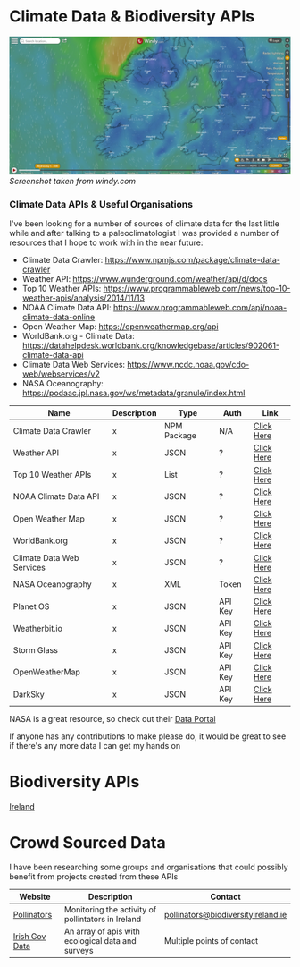 # Climate Data & Biodiversity APIs
![](https://github.com/conorjohn/Climate-Data-APIs/blob/master/ireland-map.png)
_Screenshot taken from windy.com_

### Climate Data APIs & Useful Organisations
I've been looking for a number of sources of climate data for the last little while and after talking to a paleoclimatologist I was provided a number of resources that I hope to work with in the near future:

* Climate Data Crawler: https://www.npmjs.com/package/climate-data-crawler
* Weather API: https://www.wunderground.com/weather/api/d/docs
* Top 10 Weather APIs: https://www.programmableweb.com/news/top-10-weather-apis/analysis/2014/11/13
* NOAA Climate Data API: https://www.programmableweb.com/api/noaa-climate-data-online
* Open Weather Map: https://openweathermap.org/api
* WorldBank.org - Climate Data: https://datahelpdesk.worldbank.org/knowledgebase/articles/902061-climate-data-api
* Climate Data Web Services: https://www.ncdc.noaa.gov/cdo-web/webservices/v2
* NASA Oceanography: https://podaac.jpl.nasa.gov/ws/metadata/granule/index.html

Name | Description | Type | Auth | Link |
------------ | ------------- | ------------- | ------------- | ------------- |
Climate Data Crawler | x | NPM Package | N/A | [Click Here](https://www.npmjs.com/package/climate-data-crawler) |
Weather API | x | JSON | ? | [Click Here](https://www.wunderground.com/weather/api/d/docs) |
Top 10 Weather APIs | x | List | ? | [Click Here](https://www.programmableweb.com/news/top-10-weather-apis/analysis/2014/11/13)|
NOAA Climate Data API | x | JSON | ? | [Click Here](https://www.programmableweb.com/api/noaa-climate-data-online)|
Open Weather Map | x | JSON | ? | [Click Here](https://openweathermap.org/api)|
WorldBank.org | x | JSON | ? | [Click Here](https://datahelpdesk.worldbank.org/knowledgebase/articles/902061-climate-data-api)|
Climate Data Web Services | x | JSON | ? | [Click Here](https://www.ncdc.noaa.gov/cdo-web/webservices/v2)|
NASA Oceanography | x | XML | Token | [Click Here](https://podaac.jpl.nasa.gov/ws/metadata/granule/index.html)|
Planet OS | x | JSON | API Key | [Click Here](https://data.planetos.com/)|
Weatherbit.io | x | JSON | API Key | [Click Here](https://www.weatherbit.io/api)|
Storm Glass | x | JSON | API Key | [Click Here](https://stormglass.io/)|
OpenWeatherMap | x | JSON | API Key | [Click Here](https://openweathermap.org/api)|
DarkSky | x | JSON | API Key | [Click Here](https://darksky.net/forecast/40.7127,-74.0059/us12/en)

NASA is a great resource, so check out their [Data Portal](https://data.nasa.gov/)

If anyone has any contributions to make please do, it would be great to see if there's any more data I can get my hands on 

# Biodiversity APIs 
[Ireland](https://data.gov.ie/dataset?api=false&organization=national-biodiversity-data-centre)

# Crowd Sourced Data
I have been researching some groups and organisations that could possibly benefit from projects created from these APIs

Website | Description | Contact |
------------ | ------------- | ------------- |
[Pollinators](https://pollinators.ie/) | Monitoring the activity of pollintators in Ireland | [pollinators@biodiversityireland.ie](pollinators@biodiversityireland.ie)
[Irish Gov Data](https://data.gov.ie/dataset?api=false&organization=national-biodiversity-data-centre) | An array of apis with ecological data and surveys | Multiple points of contact
